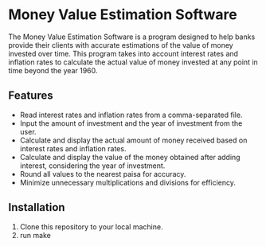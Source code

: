# Money Value Estimation Software

The Money Value Estimation Software is a program designed to help banks provide their clients with accurate estimations of the value of money invested over time. This program takes into account interest rates and inflation rates to calculate the actual value of money invested at any point in time beyond the year 1960.

## Features

- Read interest rates and inflation rates from a comma-separated file.
- Input the amount of investment and the year of investment from the user.
- Calculate and display the actual amount of money received based on interest rates and inflation rates.
- Calculate and display the value of the money obtained after adding interest, considering the year of investment.
- Round all values to the nearest paisa for accuracy.
- Minimize unnecessary multiplications and divisions for efficiency.

## Installation

1. Clone this repository to your local machine.
2. run make
